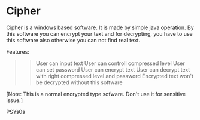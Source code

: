 # Cipher
Cipher is a windows based software. It is made by simple java operation. By this software you can encrypt your text and for decrypting, you have to use this software also otherwise you can not find real text.

Features:

>>User can input text
>>User can controll compressed level
>>User can set password
>>User can encrypt text
>>User can decrypt text with right compressed level and password
>>Encrypted text won't be decrypted without this software

[Note: This is a normal encrypted type sofware. Don't use it for sensitive issue.]

PSYs0s
